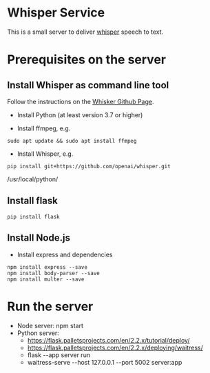 # Whisper Service
This is a small server to deliver [whisper](https://openai.com/blog/whisper/) speech to text.

# Prerequisites on the server

## Install Whisper as command line tool

Follow the instructions on the [Whisker Github Page](https://github.com/openai/whisper).

* Install Python (at least version 3.7 or higher)

* Install ffmpeg, e.g.

```
sudo apt update && sudo apt install ffmpeg
```

* Install Whisper, e.g.

```
pip install git+https://github.com/openai/whisper.git 
``` 
/usr/local/python/
## Install flask

```
pip install flask
```

## Install Node.js

* Install express and dependencies

```
npm install express --save
npm install body-parser --save
npm install multer --save
```

# Run the server

* Node server: npm start
* Python server: 
    * https://flask.palletsprojects.com/en/2.2.x/tutorial/deploy/
    * https://flask.palletsprojects.com/en/2.2.x/deploying/waitress/
    * flask --app server run
    * waitress-serve --host 127.0.0.1 --port 5002 server:app
